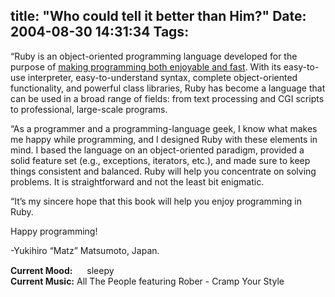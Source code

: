 title: "Who could tell it better than Him?"
Date: 2004-08-30 14:31:34
Tags: 
---
<p>&#8220;Ruby is an object-oriented programming language developed for the purpose of <u>making programming both enjoyable and fast</u>. With its easy-to-use interpreter, easy-to-understand syntax, complete object-oriented functionality, and powerful class libraries, Ruby has become a language that can be used in a broad range of fields: from text processing and CGI scripts to professional, large-scale programs.</p>

<p>&#8220;As a programmer and a programming-language geek, I know what makes me happy while programming, and I designed Ruby with these elements in mind. I based the language on an object-oriented paradigm, provided a solid feature set (e.g., exceptions, iterators, etc.), and made sure to keep things consistent and balanced. Ruby will help you concentrate on solving problems. It is straightforward and not the least bit enigmatic.</p>

<p>&#8220;It&#8217;s my sincere hope that this book will help you enjoy programming in Ruby.</p>

<p>Happy programming!</p>

<p>-Yukihiro &#8220;Matz&#8221; Matsumoto, Japan.</p>

<p><strong>Current Mood:</strong> <img width="15" height="15" src="http://stat.livejournal.com/img/mood/growf/smileys/tired.gif"/> sleepy<br/><strong>Current Music:</strong> All The People featuring Rober - Cramp Your Style</p>
